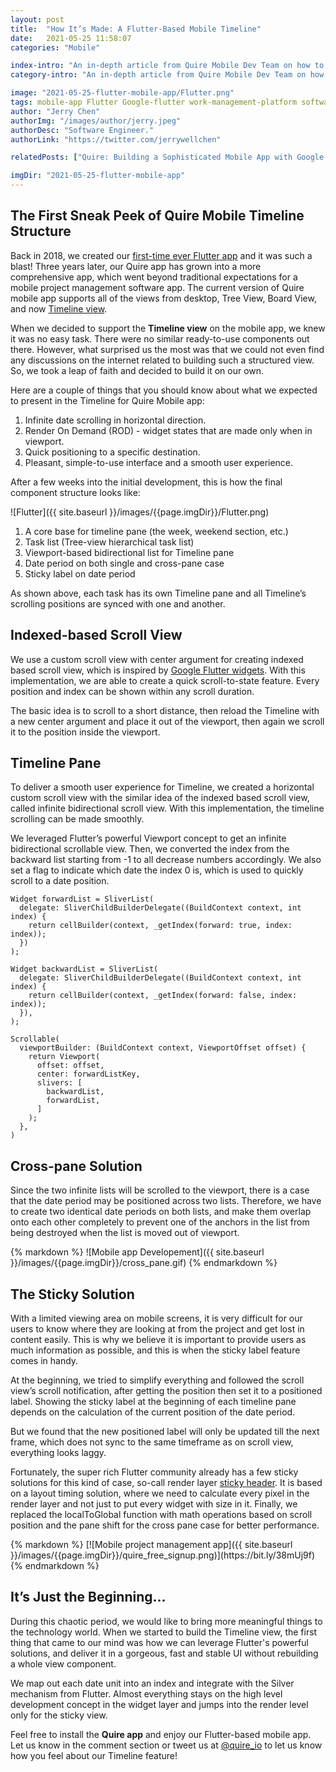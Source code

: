 ```yaml
---
layout: post
title:  "How It’s Made: A Flutter-Based Mobile Timeline"
date:   2021-05-25 11:58:07
categories: "Mobile"

index-intro: "An in-depth article from Quire Mobile Dev Team on how to Flutter our latest Timeline feature."
category-intro: "An in-depth article from Quire Mobile Dev Team on how to Flutter our latest Timeline feature."

image: "2021-05-25-flutter-mobile-app/Flutter.png"
tags: mobile-app Flutter Google-flutter work-management-platform software-development best-work-management-software work-management productivity productivity-app productivity-tool team-management-software work-management-software team-communication team-productivity task-scheduling-software increase-productivity remote-team to-do-list-app working-remotely task-management task-management-software project-management-software productivity-tips to-do-list task-list 
author: "Jerry Chen"
authorImg: "/images/author/jerry.jpeg"
authorDesc: "Software Engineer."
authorLink: "https://twitter.com/jerrywellchen"

relatedPosts: ["Quire: Building a Sophisticated Mobile App with Google’s Flutter", "Quire Mobile 7.0: Flex Your Productivity With an Exclusive Timeline Experience", "Introducing Quire iPad App"]

imgDir: "2021-05-25-flutter-mobile-app"
---
```

## The First Sneak Peek of Quire Mobile Timeline Structure

Back in 2018, we created our [first-time ever Flutter app](https://quire.io/blog/p/Quire-Building-a-Sophisticated-Mobile-App-with-Google-Flutter.html) and it was such a blast! Three years later, our Quire app has grown into a more comprehensive app, which went beyond traditional expectations for a mobile project management software app. The current version of Quire mobile app supports all of the views from desktop, Tree View, Board View, and now [Timeline view](https://quire.io/blog/p/mobile-app-7.html).

When we decided to support the **Timeline view** on the mobile app, we knew it was no easy task. There were no similar ready-to-use components out there. However, what surprised us the most was that we could not even find any discussions on the internet related to building such a structured view. So, we took a leap of faith and decided to build it on our own.

Here are a couple of things that you should know about what we expected to present in the Timeline for Quire Mobile app:

1. Infinite date scrolling in horizontal direction. 
2. Render On Demand (ROD) - widget states that are made only when in viewport.
3. Quick positioning to a specific destination. 
4. Pleasant, simple-to-use interface and a smooth user experience. 

After a few weeks into the initial development, this is how the final component structure looks like:

![Flutter]({{ site.baseurl }}/images/{{page.imgDir}}/Flutter.png)

1. A core base for timeline pane (the week, weekend section, etc.)
2. Task list (Tree-view hierarchical task list)
3. Viewport-based bidirectional list for Timeline pane
4. Date period on both single and cross-pane case
5. Sticky label on date period

As shown above, each task has its own Timeline pane and all Timeline’s scrolling positions are synced with one and another. 

## Indexed-based Scroll View

We use a custom scroll view with center argument for creating indexed based scroll view, which is inspired by [Google Flutter widgets](https://github.com/google/flutter.widgets/tree/master/packages/scrollable_positioned_list). With this implementation, we are able to create a quick scroll-to-state feature. Every position and index can be shown within any scroll duration. 

The basic idea is to scroll to a short distance, then reload the Timeline with a new center argument and place it out of the viewport, then again we scroll it to the position inside the viewport.

## Timeline Pane 

To deliver a smooth user experience for Timeline, we created a horizontal custom scroll view with the similar idea of the indexed based scroll view, called infinite bidirectional scroll view. With this implementation, the timeline scrolling can be made smoothly. 

We leveraged Flutter’s powerful Viewport concept to get an infinite bidirectional scrollable view. Then, we converted the index from the backward list starting from -1 to all decrease numbers accordingly. We also set a flag to indicate which date the index 0 is, which is used to quickly scroll to a date position.

```
Widget forwardList = SliverList(
  delegate: SliverChildBuilderDelegate((BuildContext context, int index) {
    return cellBuilder(context, _getIndex(forward: true, index: index));
  })
);

Widget backwardList = SliverList(
  delegate: SliverChildBuilderDelegate((BuildContext context, int index) {
    return cellBuilder(context, _getIndex(forward: false, index: index));
  }),
);

Scrollable(
  viewportBuilder: (BuildContext context, ViewportOffset offset) {
    return Viewport(
      offset: offset,
      center: forwardListKey,
      slivers: [
        backwardList,
        forwardList,
      ]
    );
  },
)
```
## Cross-pane Solution

Since the two infinite lists will be scrolled to the viewport, there is a case that the date period may be positioned across two lists. Therefore, we have to create two identical date periods on both lists, and make them overlap onto each other completely to prevent one of the anchors in the list from being destroyed when the list is moved out of viewport.

<div style="margin: 0 auto;">
{% markdown %}
![Mobile app Developement]({{ site.baseurl }}/images/{{page.imgDir}}/cross_pane.gif)
{% endmarkdown %}
</div>

## The Sticky Solution

With a limited viewing area on mobile screens, it is very difficult for our users to know where they are looking at from the project and get lost in content easily. This is why we believe it is important to provide users as much information as possible, and this is when the sticky label feature comes in handy.

At the beginning, we tried to simplify everything and followed the scroll view’s scroll notification, after getting the position then set it to a positioned label. Showing the sticky label at the beginning of each timeline pane depends on the calculation of the current position of the date period. 

But we found that the new positioned label will only be updated till the next frame, which does not sync to the same timeframe as on scroll view, everything looks laggy.

Fortunately, the super rich Flutter community already has a few sticky solutions for this kind of case, so-call render layer [sticky header](https://github.com/fluttercommunity/flutter_sticky_headers). It is based on a layout timing solution, where we need to calculate every pixel in the render layer and not just to put every widget with size in it. Finally, we replaced the localToGlobal function with math operations based on scroll position and the pane shift for the cross pane case for better performance.

<div class="guest-only">
{% markdown %}
[![Mobile project management app]({{ site.baseurl }}/images/{{page.imgDir}}/quire_free_signup.png)](https://bit.ly/38mUj9f)
{% endmarkdown %}
</div>

## It’s Just the Beginning… 

During this chaotic period, we would like to bring more meaningful things to the technology world. When we started to build the Timeline view, the first thing that came to our mind was how we can leverage Flutter's powerful solutions, and deliver it in a gorgeous, fast and stable UI without rebuilding a whole view component. 

We map out each date unit into an index and integrate with the Silver mechanism from Flutter. Almost everything stays on the high level development concept in the widget layer and jumps into the render level only for the sticky view. 

Feel free to install the **Quire app** and enjoy our Flutter-based mobile app. Let us know in the comment section or tweet us at [@quire_io](https://twitter.com/quire_io) to let us know how you feel about our Timeline feature!


[jekyll]:      http://jekyllrb.com
[jekyll-gh]:   https://github.com/jekyll/jekyll
[jekyll-help]: https://github.com/jekyll/jekyll-help